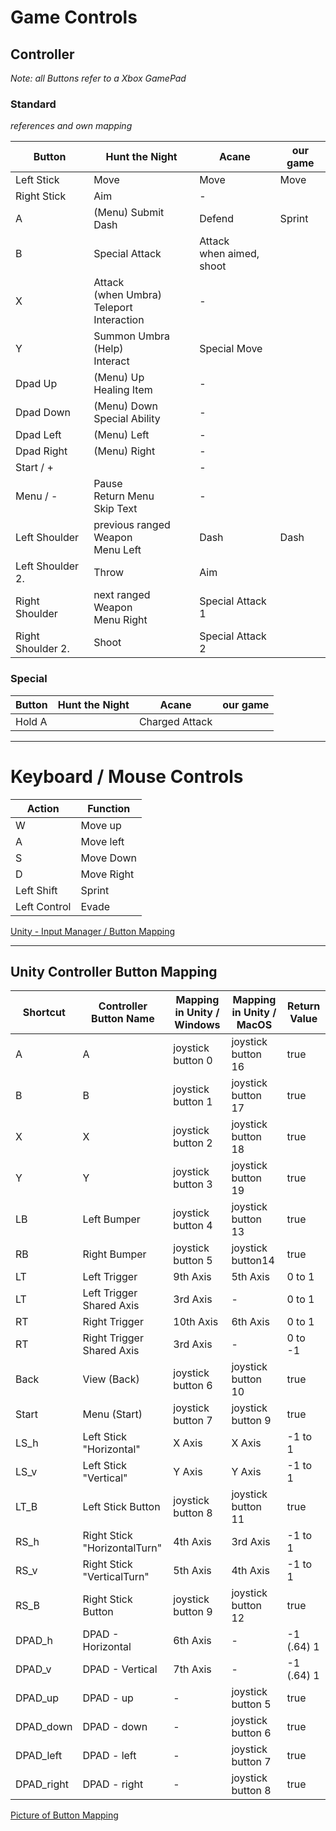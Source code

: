 # Game Controls

## Controller

_Note: all Buttons refer to a Xbox GamePad_

### Standard

_references and own mapping_

| **Button**        | **Hunt the Night**                               | **Acane**                     | **our game** |
| ----------------- | ------------------------------------------------ | ----------------------------- | ------------ |
| Left Stick        | Move                                             | Move                          | Move         |
| Right Stick       | Aim                                              | -                             |              |
| A                 | (Menu) Submit<br/>Dash                           | Defend                        | Sprint       |
| B                 | Special Attack                                   | Attack <br/>when aimed, shoot |              |
| X                 | Attack<br/>(when Umbra) Teleport<br/>Interaction | -                             |              |
| Y                 | Summon Umbra (Help)<br/>Interact                 | Special Move                  |              |
| Dpad Up           | (Menu) Up<br/>Healing Item                       | -                             |              |
| Dpad Down         | (Menu) Down<br/>Special Ability                  | -                             |              |
| Dpad Left         | (Menu) Left                                      | -                             |              |
| Dpad Right        | (Menu) Right                                     | -                             |              |
| Start / +         |                                                  | -                             |              |
| Menu / -          | Pause <br/>Return Menu<br/>Skip Text             | -                             |              |
| Left Shoulder     | previous ranged Weapon<br/>Menu Left             | Dash                          | Dash         |
| Left Shoulder 2.  | Throw                                            | Aim                           |              |
| Right Shoulder    | next ranged Weapon<br/>Menu Right                | Special Attack 1              |              |
| Right Shoulder 2. | Shoot                                            | Special Attack 2              |              |

### Special

| Button | **Hunt the Night** | **Acane**      | **our game** |
| ------ | ------------------ | -------------- | ------------ |
| Hold A |                    | Charged Attack |              |

______

# Keyboard / Mouse Controls

| Action       | Function   |
| ------------ | ---------- |
| W            | Move up    |
| A            | Move left  |
| S            | Move Down  |
| D            | Move Right |
| Left Shift   | Sprint     |
| Left Control | Evade      |

[Unity - Input Manager / Button Mapping](https://docs.unity3d.com/Manual/class-InputManager.html)

______

## Unity Controller Button Mapping

| **Shortcut** | **Controller Button Name**   | **Mapping in Unity / Windows** | **Mapping in Unity / MacOS** | **Return Value** |
| ------------ | ---------------------------- | ------------------------------ | ---------------------------- | ---------------- |
| A            | A                            | joystick button 0              | joystick button 16           | true             |
| B            | B                            | joystick button 1              | joystick button 17           | true             |
| X            | X                            | joystick button 2              | joystick button 18           | true             |
| Y            | Y                            | joystick button 3              | joystick button 19           | true             |
| LB           | Left Bumper                  | joystick button 4              | joystick button 13           | true             |
| RB           | Right Bumper                 | joystick button 5              | joystick button14            | true             |
| LT           | Left Trigger                 | 9th Axis                       | 5th Axis                     | 0 to 1           |
| LT           | Left Trigger Shared Axis     | 3rd Axis                       | -                            | 0 to 1           |
| RT           | Right Trigger                | 10th Axis                      | 6th Axis                     | 0 to 1           |
| RT           | Right Trigger Shared Axis    | 3rd Axis                       | -                            | 0 to -1          |
| Back         | View (Back)                  | joystick button 6              | joystick button 10           | true             |
| Start        | Menu (Start)                 | joystick button 7              | joystick button 9            | true             |
| LS_h         | Left Stick "Horizontal"      | X Axis                         | X Axis                       | -1 to 1          |
| LS_v         | Left Stick "Vertical"        | Y Axis                         | Y Axis                       | -1 to 1          |
| LT_B         | Left Stick Button            | joystick button 8              | joystick button 11           | true             |
| RS_h         | Right Stick "HorizontalTurn" | 4th Axis                       | 3rd Axis                     | -1 to 1          |
| RS_v         | Right Stick "VerticalTurn"   | 5th Axis                       | 4th Axis                     | -1 to 1          |
| RS_B         | Right Stick Button           | joystick button 9              | joystick button 12           | true             |
| DPAD_h       | DPAD - Horizontal            | 6th Axis                       | -                            | -1 (.64) 1       |
| DPAD_v       | DPAD - Vertical              | 7th Axis                       | -                            | -1 (.64) 1       |
| DPAD_up      | DPAD - up                    | -                              | joystick button 5            | true             |
| DPAD_down    | DPAD - down                  | -                              | joystick button 6            | true             |
| DPAD_left    | DPAD - left                  | -                              | joystick button 7            | true             |
| DPAD_right   | DPAD - right                 | -                              | joystick button 8            | true             |

[Picture of Button Mapping](https://europe1.discourse-cdn.com/unity/original/3X/c/3/c30679da812a1fdfd9521741f28fd88e71347a5b.jpeg)
